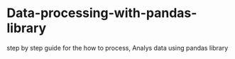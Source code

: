 # Data-processing-with-pandas-library
step by step guide for the how to process, Analys data using pandas library
